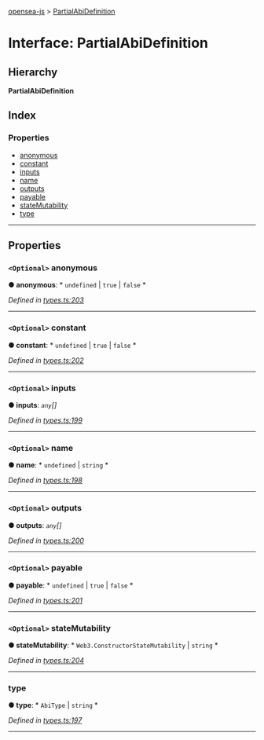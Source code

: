 [opensea-js](../README.md) > [PartialAbiDefinition](../interfaces/partialabidefinition.md)

# Interface: PartialAbiDefinition

## Hierarchy

**PartialAbiDefinition**

## Index

### Properties

* [anonymous](partialabidefinition.md#anonymous)
* [constant](partialabidefinition.md#constant)
* [inputs](partialabidefinition.md#inputs)
* [name](partialabidefinition.md#name)
* [outputs](partialabidefinition.md#outputs)
* [payable](partialabidefinition.md#payable)
* [stateMutability](partialabidefinition.md#statemutability)
* [type](partialabidefinition.md#type)

---

## Properties

<a id="anonymous"></a>

### `<Optional>` anonymous

**● anonymous**: * `undefined` &#124; `true` &#124; `false`
*

*Defined in [types.ts:203](https://github.com/ProjectOpenSea/opensea-js/blob/d48b650/src/types.ts#L203)*

___
<a id="constant"></a>

### `<Optional>` constant

**● constant**: * `undefined` &#124; `true` &#124; `false`
*

*Defined in [types.ts:202](https://github.com/ProjectOpenSea/opensea-js/blob/d48b650/src/types.ts#L202)*

___
<a id="inputs"></a>

### `<Optional>` inputs

**● inputs**: *`any`[]*

*Defined in [types.ts:199](https://github.com/ProjectOpenSea/opensea-js/blob/d48b650/src/types.ts#L199)*

___
<a id="name"></a>

### `<Optional>` name

**● name**: * `undefined` &#124; `string`
*

*Defined in [types.ts:198](https://github.com/ProjectOpenSea/opensea-js/blob/d48b650/src/types.ts#L198)*

___
<a id="outputs"></a>

### `<Optional>` outputs

**● outputs**: *`any`[]*

*Defined in [types.ts:200](https://github.com/ProjectOpenSea/opensea-js/blob/d48b650/src/types.ts#L200)*

___
<a id="payable"></a>

### `<Optional>` payable

**● payable**: * `undefined` &#124; `true` &#124; `false`
*

*Defined in [types.ts:201](https://github.com/ProjectOpenSea/opensea-js/blob/d48b650/src/types.ts#L201)*

___
<a id="statemutability"></a>

### `<Optional>` stateMutability

**● stateMutability**: * `Web3.ConstructorStateMutability` &#124; `string`
*

*Defined in [types.ts:204](https://github.com/ProjectOpenSea/opensea-js/blob/d48b650/src/types.ts#L204)*

___
<a id="type"></a>

###  type

**● type**: * `AbiType` &#124; `string`
*

*Defined in [types.ts:197](https://github.com/ProjectOpenSea/opensea-js/blob/d48b650/src/types.ts#L197)*

___

